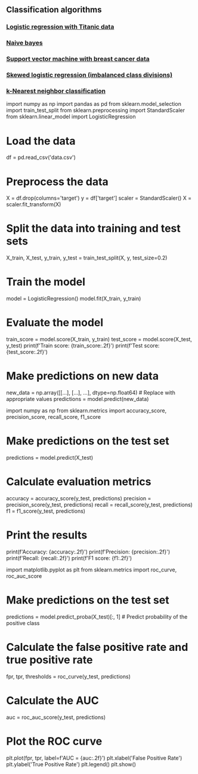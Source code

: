 ## Classification algorithms

### [Logistic regression with Titanic data](https://github.com/tirthajyoti/Machine-Learning-with-Python/blob/master/Classification/Logistic_Regression_Classification.ipynb)
### [Naive bayes](https://github.com/tirthajyoti/Machine-Learning-with-Python/blob/master/Classification/Naive_Bayes_Classification.ipynb)
### [Support vector machine with breast cancer data](https://github.com/tirthajyoti/Machine-Learning-with-Python/blob/master/Classification/Support_Vector_Machine_Classification.ipynb)
### [Skewed logistic regression (imbalanced class divisions)](https://github.com/tirthajyoti/Machine-Learning-with-Python/blob/master/Classification/Skewed_Logistic_Regression.ipynb)
### [k-Nearest neighbor classification](https://github.com/tirthajyoti/Machine-Learning-with-Python/blob/master/Classification/KNN_Classification.ipynb)

import numpy as np
import pandas as pd
from sklearn.model_selection import train_test_split
from sklearn.preprocessing import StandardScaler
from sklearn.linear_model import LogisticRegression

# Load the data
df = pd.read_csv('data.csv')

# Preprocess the data
X = df.drop(columns='target')
y = df['target']
scaler = StandardScaler()
X = scaler.fit_transform(X)

# Split the data into training and test sets
X_train, X_test, y_train, y_test = train_test_split(X, y, test_size=0.2)

# Train the model
model = LogisticRegression()
model.fit(X_train, y_train)

# Evaluate the model
train_score = model.score(X_train, y_train)
test_score = model.score(X_test, y_test)
print(f'Train score: {train_score:.2f}')
print(f'Test score: {test_score:.2f}')

# Make predictions on new data
new_data = np.array([[...], [...], ...], dtype=np.float64)  # Replace with appropriate values
predictions = model.predict(new_data)



import numpy as np
from sklearn.metrics import accuracy_score, precision_score, recall_score, f1_score

# Make predictions on the test set
predictions = model.predict(X_test)

# Calculate evaluation metrics
accuracy = accuracy_score(y_test, predictions)
precision = precision_score(y_test, predictions)
recall = recall_score(y_test, predictions)
f1 = f1_score(y_test, predictions)

# Print the results
print(f'Accuracy: {accuracy:.2f}')
print(f'Precision: {precision:.2f}')
print(f'Recall: {recall:.2f}')
print(f'F1 score: {f1:.2f}')





import matplotlib.pyplot as plt
from sklearn.metrics import roc_curve, roc_auc_score

# Make predictions on the test set
predictions = model.predict_proba(X_test)[:, 1]  # Predict probability of the positive class

# Calculate the false positive rate and true positive rate
fpr, tpr, thresholds = roc_curve(y_test, predictions)

# Calculate the AUC
auc = roc_auc_score(y_test, predictions)

# Plot the ROC curve
plt.plot(fpr, tpr, label=f'AUC = {auc:.2f}')
plt.xlabel('False Positive Rate')
plt.ylabel('True Positive Rate')
plt.legend()
plt.show()


